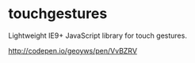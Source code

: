 # touchgestures
Lightweight IE9+ JavaScript library for touch gestures.

http://codepen.io/geoyws/pen/VvBZRV
